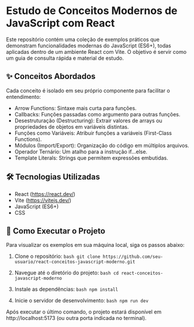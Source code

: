 # Estudo de Conceitos Modernos de JavaScript com React

  Este repositório contém uma coleção de exemplos práticos que demonstram funcionalidades modernas do JavaScript (ES6+), todas aplicadas dentro
  de um ambiente React com Vite. O objetivo é servir como um guia de consulta rápida e material de estudo.

  ## ✨ Conceitos Abordados

  Cada conceito é isolado em seu próprio componente para facilitar o entendimento:

  -   Arrow Functions: Sintaxe mais curta para funções.
  -   Callbacks: Funções passadas como argumento para outras funções.
  -   Desestruturação (Destructuring): Extrair valores de arrays ou propriedades de objetos em variáveis distintas.
  -   Funções como Variáveis: Atribuir funções a variáveis (First-Class Functions).
  -   Módulos (Import/Export): Organização do código em múltiplos arquivos.
  -   Operador Ternário: Um atalho para a instrução if...else.
  -   Template Literals: Strings que permitem expressões embutidas.

  ## 🛠️ Tecnologias Utilizadas

  -   React (https://react.dev/)
  -   Vite (https://vitejs.dev/)
  -   JavaScript (ES6+)
  -   CSS

  ## 🚀 Como Executar o Projeto

  Para visualizar os exemplos em sua máquina local, siga os passos abaixo:

  1.  Clone o repositório:
      `bash
      git clone https://github.com/seu-usuario/react-conceitos-javascript-moderno.git
      `

  2.  Navegue até o diretório do projeto:
      `bash
      cd react-conceitos-javascript-moderno
      `

  3.  Instale as dependências:
      `bash
      npm install
      `

  4.  Inicie o servidor de desenvolvimento:
      `bash
      npm run dev
  `

  Após executar o último comando, o projeto estará disponível em http://localhost:5173 (ou outra porta indicada no terminal).
